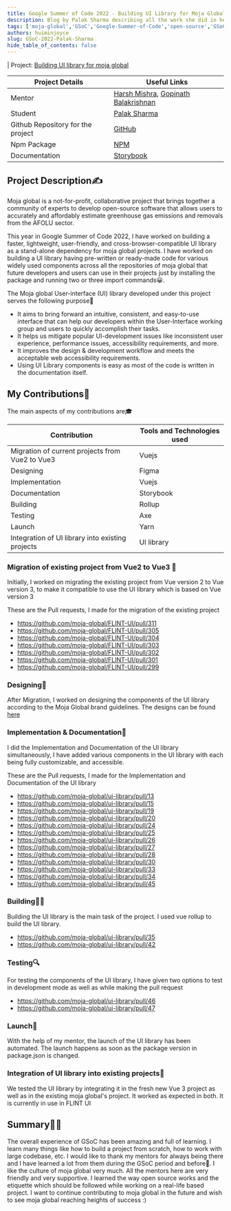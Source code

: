 ```yaml
---
title: Google Summer of Code 2022 - Building UI Library for Moja Global
description: Blog by Palak Sharma describing all the work she did in her GSoC 2022 period with Moja Global.
tags: ['moja-global','GSoC','Google-Summer-of-Code','open-source','GSoC-2022']
authors: huiminjoyce
slug: GSoC-2022-Palak-Sharma
hide_table_of_contents: false
---
```

 
 
 
 
| Project: [Building UI library for moja global](https://summerofcode.withgoogle.com/programs/2022/projects/ZqYBMwQd)
 
| Project Details |  Useful Links  |
|------------|---------|
| Mentor       |  [Harsh Mishra](https://github.com/HarshCasper), [Gopinath Balakrishnan](https://www.linkedin.com/in/bgopi/) |          
| Student |   [Palak Sharma](https://github.com/Palaksharma23)       |
| Github Repository for the project | [GitHub](https://github.com/moja-global/ui-library) |        
| Npm Package      |  [NPM](https://www.npmjs.com/package/@moja-global/mojaglobal-ui)   |            
| Documentation     | [Storybook](https://moja-global-ui-library.vercel.app/)       |            
 
 
## Project Description✍
 Moja global is a not-for-profit, collaborative project that brings together a community of experts to develop open-source software that allows users to accurately and affordably estimate greenhouse gas emissions and removals from the AFOLU sector.
 
This year in Google Summer of Code 2022, I have worked on building a faster, lightweight, user-friendly, and cross-browser-compatible UI library as a stand-alone dependency for moja global projects. I have worked on building a UI library having pre-written or ready-made code for various widely used components across all the repositories of moja global that future developers and users can use in their projects just by installing the package and running two or three import commands😀.
 
 
 
The Moja global User-interface (UI) library developed under this project serves the following purpose🎉
 
  -  It aims to bring forward an intuitive, consistent, and easy-to-use interface that can help our developers within the User-Interface working group and users to quickly accomplish their tasks.
  - It helps us mitigate popular UI-development issues like inconsistent user experience, performance issues, accessibility requirements, and more.
- It improves the design & development workflow and meets the acceptable web accessibility requirements.  
- Using UI Library components is easy as most of the code is written in the documentation itself.
 
 
## My Contributions🎯
  The main aspects of my contributions are🎓
 
 
|     Contribution       | Tools and Technologies used |
|------------|---------|
  | Migration of current projects from Vue2 to Vue3   |    Vuejs     |      
| Designing  |   Figma  |  
| Implementation      |    Vuejs     |          
| Documentation     |      Storybook   |        
| Building       |     Rollup    |      
| Testing |     Axe    |      
| Launch   |    Yarn     |  
| Integration of UI library into existing projects  |    UI library     |      
 
   
### Migration of existing project from Vue2 to Vue3 🔁
 
  Initially, I worked on migrating the existing project from Vue version 2 to Vue version 3, to make it compatible to use the UI library which is based on Vue version 3
 
  These are the Pull requests, I made for the migration of the existing project
   - https://github.com/moja-global/FLINT-UI/pull/311
   - https://github.com/moja-global/FLINT-UI/pull/305
   - https://github.com/moja-global/FLINT-UI/pull/304
   - https://github.com/moja-global/FLINT-UI/pull/303
   - https://github.com/moja-global/FLINT-UI/pull/302
   - https://github.com/moja-global/FLINT-UI/pull/301
   - https://github.com/moja-global/FLINT-UI/pull/299
 
### Designing🌸
  After Migration, I worked on designing the components of the UI library according to the Moja Global brand guidelines.
  The designs can be found [here](https://www.figma.com/file/QBccI5A8ATyV5L3dDe0KmY/Components?node-id=0%3A1)
 
### Implementation & Documentation📝
  I did the Implementation and Documentation of the UI library simultaneously, I have added various components in the UI library with each being fully customizable, and accessible.
 
  These are the Pull requests, I made for the Implementation and Documentation of the UI library
 
   - https://github.com/moja-global/ui-library/pull/13
   - https://github.com/moja-global/ui-library/pull/15
   - https://github.com/moja-global/ui-library/pull/19
   - https://github.com/moja-global/ui-library/pull/20
   - https://github.com/moja-global/ui-library/pull/24
   - https://github.com/moja-global/ui-library/pull/25
   - https://github.com/moja-global/ui-library/pull/26
   - https://github.com/moja-global/ui-library/pull/27
   - https://github.com/moja-global/ui-library/pull/28
   - https://github.com/moja-global/ui-library/pull/30
   - https://github.com/moja-global/ui-library/pull/33
   - https://github.com/moja-global/ui-library/pull/34
   - https://github.com/moja-global/ui-library/pull/45
 
### Building👩‍💻
  Building the UI library is the main task of the project. I used vue rollup to build the UI library.
 
   - https://github.com/moja-global/ui-library/pull/35
   - https://github.com/moja-global/ui-library/pull/42
 
### Testing🔍
  For testing the components of the UI library, I have given two options to test in development mode as well as while making the pull request
 
   - https://github.com/moja-global/ui-library/pull/46
   - https://github.com/moja-global/ui-library/pull/47
 
### Launch🚀
  With the help of my mentor, the launch of the UI library has been automated. The launch happens as soon as the package version in package.json is changed.
 
### Integration of UI library into existing projects🎊
  We tested the UI library by integrating it in the fresh new Vue 3 project as well as in the existing moja global's project. It worked as expected in both.
  It is currently in use in FLINT UI
 
## Summary👩‍🎓
 
  The overall experience of GSoC has been amazing and full of learning. I learn many things like how to build a project from scratch, how to work with large codebase, etc. I would like to thank my mentors for always being there and I have learned a lot from them during the GSoC period and before🎀. I like the culture of moja global very much. All the mentors here are very friendly and very supportive. I learned the way open source works and the etiquette which should be followed while working on a real-life based project. I want to continue contributing to moja global in the future and wish to see moja global reaching heights of success :) 

 

